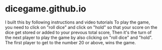 # dicegame.github.io
I built this by following instructions and video tutorials
To play the game, you need to click on "roll dice" and click on "hold" so that your score on the dice get stored or added to your prevous total score, 
Then it's the turn of the next player to play the game by also clicking on "roll dice" and "hold".
The first player to get to the number 20 or above, wins the game.
